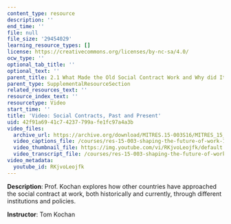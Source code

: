 ```yaml
---
content_type: resource
description: ''
end_time: ''
file: null
file_size: '29454029'
learning_resource_types: []
license: https://creativecommons.org/licenses/by-nc-sa/4.0/
ocw_type: ''
optional_tab_title: ''
optional_text: ''
parent_title: 2.1 What Made the Old Social Contract Work and Why did It Break Down?
parent_type: SupplementalResourceSection
related_resources_text: ''
resource_index_text: ''
resourcetype: Video
start_time: ''
title: 'Video: Social Contracts, Past and Present'
uid: 42f91a69-41c7-4237-799a-fe1fc97a4a3b
video_files:
  archive_url: https://archive.org/download/MITRES.15-003S16/MITRES_15_003S16_2-1-5_360p.mp4
  video_captions_file: /courses/res-15-003-shaping-the-future-of-work-15-662x-spring-2016/11fb185ca1b350e2abe06104988821a0_RKjvoLeojfk.vtt
  video_thumbnail_file: https://img.youtube.com/vi/RKjvoLeojfk/default.jpg
  video_transcript_file: /courses/res-15-003-shaping-the-future-of-work-15-662x-spring-2016/7942b240ffdcbd68a0229d2e65561015_RKjvoLeojfk.pdf
video_metadata:
  youtube_id: RKjvoLeojfk
---
```


**Description**: Prof. Kochan explores how other countries have approached the social contract at work, both historically and currently, through different institutions and policies.

**Instructor**: Tom Kochan


